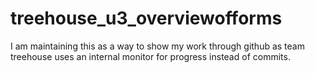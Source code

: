 # treehouse_u3_overviewofforms
I am maintaining this as a way to show my work through github as team treehouse uses an internal monitor for progress instead of commits.